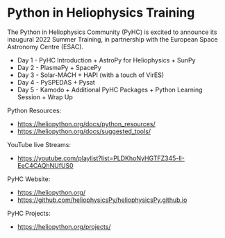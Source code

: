 # Python in Heliophysics Training
The Python in Heliophysics Community (PyHC) is excited to announce its inaugural 2022 Summer Training, in partnership with the European Space Astronomy Centre (ESAC).

* Day 1 - PyHC Introduction + AstroPy for Heliophysics + SunPy
* Day 2 - PlasmaPy + SpacePy
* Day 3 - Solar-MACH + HAPI (with a touch of VirES)
* Day 4 - PySPEDAS + Pysat
* Day 5 - Kamodo + Additional PyHC Packages + Python Learning Session + Wrap Up

Python Resources:
* https://heliopython.org/docs/python_resources/
* https://heliopython.org/docs/suggested_tools/

YouTube live Streams:
* https://youtube.com/playlist?list=PLDKhoNyHGTFZ345-lI-EeC4CAQhNUfUS0

PyHC Website: 
* https://heliopython.org/
* https://github.com/heliophysicsPy/heliophysicsPy.github.io

PyHC Projects:
* https://heliopython.org/projects/
